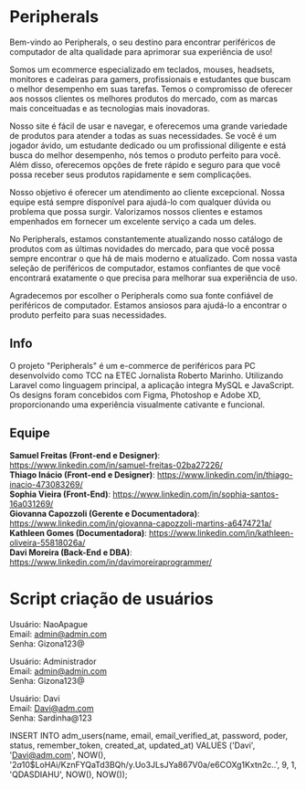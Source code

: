 # Peripherals 

Bem-vindo ao Peripherals, o seu destino para encontrar periféricos de computador de alta qualidade para aprimorar sua experiência de uso!

Somos um ecommerce especializado em teclados, mouses, headsets, monitores e cadeiras para gamers, profissionais e estudantes que buscam o melhor desempenho em suas tarefas. Temos o compromisso de oferecer aos nossos clientes os melhores produtos do mercado, com as marcas mais conceituadas e as tecnologias mais inovadoras.

Nosso site é fácil de usar e navegar, e oferecemos uma grande variedade de produtos para atender a todas as suas necessidades. Se você é um jogador ávido, um estudante dedicado ou um profissional diligente e está busca do melhor desempenho, nós temos o produto perfeito para você. Além disso, oferecemos opções de frete rápido e seguro para que você possa receber seus produtos rapidamente e sem complicações.

Nosso objetivo é oferecer um atendimento ao cliente excepcional. Nossa equipe está sempre disponível para ajudá-lo com qualquer dúvida ou problema que possa surgir. Valorizamos nossos clientes e estamos empenhados em fornecer um excelente serviço a cada um deles.

No Peripherals, estamos constantemente atualizando nosso catálogo de produtos com as últimas novidades do mercado, para que você possa sempre encontrar o que há de mais moderno e atualizado. Com nossa vasta seleção de periféricos de computador, estamos confiantes de que você encontrará exatamente o que precisa para melhorar sua experiência de uso.

Agradecemos por escolher o Peripherals como sua fonte confiável de periféricos de computador. Estamos ansiosos para ajudá-lo a encontrar o produto perfeito para suas necessidades.



## Info

O projeto "Peripherals" é um e-commerce de periféricos para PC desenvolvido como TCC na ETEC Jornalista Roberto Marinho. Utilizando Laravel como linguagem principal, a aplicação integra MySQL e JavaScript. Os designs foram concebidos com Figma, Photoshop e Adobe XD, proporcionando uma experiência visualmente cativante e funcional.  <br>



## Equipe

**Samuel Freitas (Front-end e Designer)**: https://www.linkedin.com/in/samuel-freitas-02ba27226/ <br>
**Thiago Inácio (Front-end e Designer)**: https://www.linkedin.com/in/thiago-inacio-473083269/ <br>
**Sophia Vieira (Front-End)**: https://www.linkedin.com/in/sophia-santos-16a031269/ <br>
**Giovanna Capozzoli (Gerente e Documentadora)**: https://www.linkedin.com/in/giovanna-capozzoli-martins-a6474721a/ <br>
**Kathleen Gomes (Documentadora)**: https://www.linkedin.com/in/kathleen-oliveira-55818026a/ <br>
**Davi Moreira (Back-End e DBA)**: https://www.linkedin.com/in/davimoreiraprogrammer/ <br>


# Script criação de usuários

Usuário: NaoApague <br>
Email: admin@admin.com <br>
Senha: Gizona123@ <br>

Usuário: Administrador <br>
Email: admin@admin.com <br>
Senha: Gizona123@ <br>

Usuário: Davi <br>
Email: Davi@adm.com <br>
Senha: Sardinha@123 <br>

INSERT INTO adm_users(name, email, email_verified_at, password, poder, status, remember_token, created_at, updated_at) VALUES ('Davi', 'Davi@adm.com', NOW(), '$2a$10$LoHAi/KznFYQaTd3BQh/y.Uo3JLsJYa867V0a/e6COXg1Kxtn2c..', 9, 1, 'QDASDIAHU', NOW(), NOW()); 
